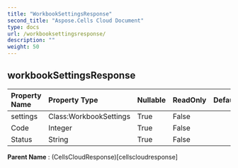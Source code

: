 ```yaml
---
title: "WorkbookSettingsResponse"
second_title: "Aspose.Cells Cloud Document"
type: docs
url: /workbooksettingsresponse/
description: ""
weight: 50
---
```


## **workbookSettingsResponse**

 

| Property Name | Property Type | Nullable |  ReadOnly | DefaultValue | Description | 
| :- | :- | :- |:- |  :- | :- |
| settings | Class:WorkbookSettings | True |  False |  |  |  
| Code | Integer | True |  False |  |  |  
| Status | String | True |  False |  |  |  

**Parent Name** : (CellsCloudResponse)[cellscloudresponse]

